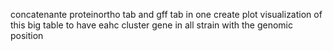 concatenante proteinortho tab and gff tab in one
create plot visualization of this big table to have eahc cluster gene in all strain with the genomic position


